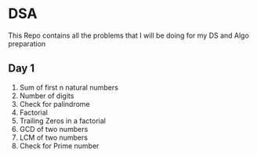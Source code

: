 # DSA
This Repo contains all the problems that I will be doing for my DS and Algo preparation 
## Day 1
1) Sum of first n natural numbers
2) Number of digits
3) Check for palindrome
4) Factorial
5) Trailing Zeros in a factorial
6) GCD of two numbers
7) LCM of two numbers
8) Check for Prime number
